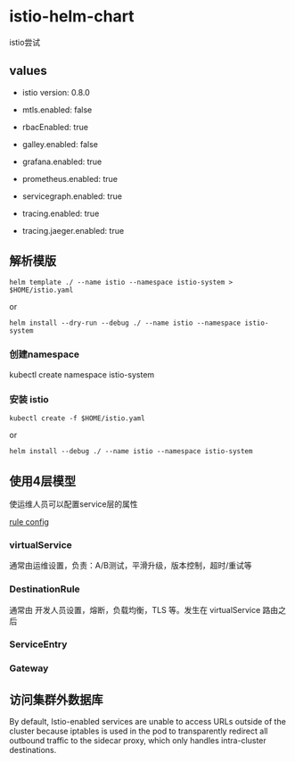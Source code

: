 # istio-helm-chart
istio尝试


## values
* istio version: 0.8.0
	
* mtls.enabled: false

* rbacEnabled: true
* galley.enabled: false

* grafana.enabled: true
* prometheus.enabled: true
* servicegraph.enabled: true
* tracing.enabled: true
* tracing.jaeger.enabled: true


## 解析模版
 
 ```
 helm template ./ --name istio --namespace istio-system > $HOME/istio.yaml
 ```
 or
 
 ```
 helm install --dry-run --debug ./ --name istio --namespace istio-system
 ```
 
### 创建namespace

kubectl create namespace istio-system

### 安装 istio

```
kubectl create -f $HOME/istio.yaml
```

or

```
helm install --debug ./ --name istio --namespace istio-system
```


## 使用4层模型
使运维人员可以配置service层的属性

[rule config](https://istio.io/docs/concepts/traffic-management/rules-configuration/)

### virtualService
通常由运维设置，负责：A/B测试，平滑升级，版本控制，超时/重试等

### DestinationRule
通常由 开发人员设置，熔断，负载均衡，TLS 等。发生在 virtualService 路由之后

### ServiceEntry

### Gateway


## 访问集群外数据库
By default, Istio-enabled services are unable to access URLs outside of the cluster because iptables is used in the pod to transparently redirect all outbound traffic to the sidecar proxy, which only handles intra-cluster destinations.






